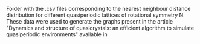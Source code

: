 Folder with the .csv files corresponding to the nearest neighbour distance distribution for different quasiperiodic lattices of rotational symmetry N. These data were used to generate the graphs present in the article "Dynamics and structure of quasicrystals: an efficient algorithm to simulate quasiperiodic environments" available in
